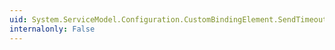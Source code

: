 ```yaml
---
uid: System.ServiceModel.Configuration.CustomBindingElement.SendTimeout
internalonly: False
---
```

